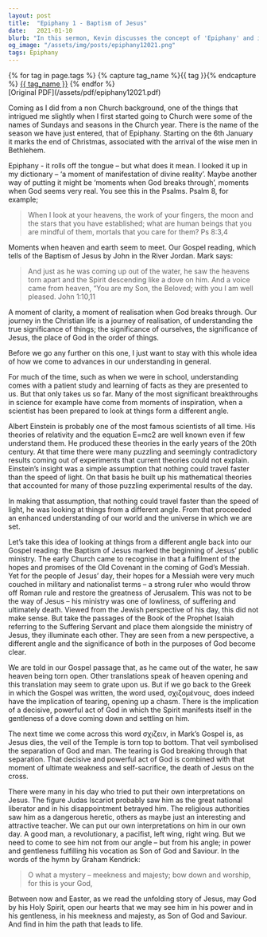 ```yaml
---
layout: post
title:  "Epiphany 1 - Baptism of Jesus"
date:   2021-01-10
blurb: "In this sermon, Kevin discusses the concept of 'Epiphany' and its significance in the Christian calendar. He explores the idea of moments when God breaks through and seems very real, using the example of the Baptism of Jesus. Kevin also emphasizes the importance of understanding Jesus from his angle, not ours, and recognizing him as both powerful and gentle, the Son of God and Saviour."
og_image: "/assets/img/posts/epiphany12021.png"
tags: Epiphany
---    
```

<div class="tag-pills">
  {% for tag in page.tags %}
    {% capture tag_name %}{{ tag }}{% endcapture %}
    <a href="{{ site.baseurl }}/tag/{{ tag_name }}" class="tag-pill">{{ tag_name }}</a>
  {% endfor %}
</div>
[Original PDF](/assets/pdf/epiphany12021.pdf)

Coming as I did from a non Church background, one of the things that intrigued me slightly when I first started going to Church were some of the names of Sundays and seasons in the Church year. There is the name of the season we have just entered, that of Epiphany. Starting on the 6th January it marks the end of Christmas, associated with the arrival of the wise men in Bethlehem.

Epiphany - it rolls off the tongue – but what does it mean. I looked it up in my dictionary – ‘a moment of manifestation of divine reality’. Maybe another way of putting it might be ‘moments when God breaks through’, moments when God seems very real. You see this in the Psalms. Psalm 8, for example;

> When I look at your heavens, the work of your fingers,
> the moon and the stars that you have established;
> what are human beings that you are mindful of them,
> mortals that you care for them? Ps 8:3,4

Moments when heaven and earth seem to meet. Our Gospel reading, which tells of the Baptism of Jesus by John in the River Jordan. Mark says:

> And just as he was coming up out of the water, he saw the heavens torn apart and the Spirit descending like a dove on him. And a voice came from heaven, “You are my Son, the Beloved; with you I am well pleased. John 1:10,11

A moment of clarity, a moment of realisation when God breaks through. Our journey in the Christian life is a journey of realisation, of understanding the true significance of things; the significance of ourselves, the significance of Jesus, the place of God in the order of things.

Before we go any further on this one, I just want to stay with this whole idea of how we come to advances in our understanding in general.

For much of the time, such as when we were in school, understanding comes with a patient study and learning of facts as they are presented to us. But that only takes us so far. Many of the most significant breakthroughs in science for example have come from moments of inspiration, when a scientist has been prepared to look at things form a different angle.

Albert Einstein is probably one of the most famous scientists of all time. His theories of relativity and the equation E=mc2 are well known even if few understand them. He produced these theories in the early years of the 20th century. At that time there were many puzzling and seemingly contradictory results coming out of experiments that current theories could not explain. Einstein’s insight was a simple assumption that nothing could travel faster than the speed of light. On that basis he built up his mathematical theories that accounted for many of those puzzling experimental results of the day.

In making that assumption, that nothing could travel faster than the speed of light, he was looking at things from a different angle. From that proceeded an enhanced understanding of our world and the universe in which we are set.

Let’s take this idea of looking at things from a different angle back into our Gospel reading: the Baptism of Jesus marked the beginning of Jesus’ public ministry. The early Church came to recognise in that a fulfilment of the hopes and promises of the Old Covenant in the coming of God’s Messiah. Yet for the people of Jesus’ day, their hopes for a Messiah were very much couched in military and nationalist terms – a strong ruler who would throw off Roman rule and restore the greatness of Jerusalem. This was not to be the way of Jesus – his ministry was one of lowliness, of suffering and ultimately death. Viewed from the Jewish perspective of his day, this did not make sense. But take the passages of the Book of the Prophet Isaiah referring to the Suffering Servant and place them alongside the ministry of Jesus, they illuminate each other. They are seen from a new perspective, a different angle and the significance of both in the purposes of God become clear.

We are told in our Gospel passage that, as he came out of the water, he saw heaven being torn open. Other translations speak of heaven opening and this translation may seem to grate upon us. But if we go back to the Greek in which the Gospel was written, the word used, σχιζομένους, does indeed have the implication of tearing, opening up a chasm. There is the implication of a decisive, powerful act of God in which the Spirit manifests itself in the gentleness of a dove coming down and settling on him.

The next time we come across this word σχιζειν, in Mark’s Gospel is, as Jesus dies, the veil of the Temple is torn top to bottom. That veil symbolised the separation of God and man. The tearing is God breaking through that separation. That decisive and powerful act of God is combined with that moment of ultimate weakness and self-sacrifice, the death of Jesus on the cross.

There were many in his day who tried to put their own interpretations on Jesus. The figure Judas Iscariot probably saw him as the great national liberator and in his disappointment betrayed him. The religious authorities saw him as a dangerous heretic, others as maybe just an interesting and attractive teacher. We can put our own interpretations on him in our own day. A good man, a revolutionary, a pacifist, left wing, right wing. But we need to come to see him not from our angle – but from his angle; in power and gentleness fulfilling his vocation as Son of God and Saviour. In the words of the hymn by Graham Kendrick:

> O what a mystery –
> meekness and majesty;
> bow down and worship,
> for this is your God,

Between now and Easter, as we read the unfolding story of Jesus, may God by his Holy Spirit, open our hearts that we may see him in his power and in his gentleness, in his meekness and majesty, as Son of God and Saviour. And find in him the path that leads to life.
